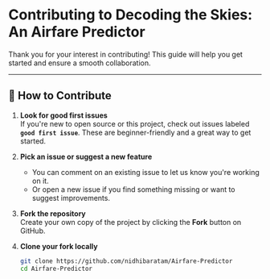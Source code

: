 # Contributing to Decoding the Skies: An Airfare Predictor

Thank you for your interest in contributing! This guide will help you get started and ensure a smooth collaboration.

---

## 🙌 How to Contribute

1. **Look for good first issues**  
   If you're new to open source or this project, check out issues labeled **`good first issue`**. These are beginner-friendly and a great way to get started.

2. **Pick an issue or suggest a new feature**  
   - You can comment on an existing issue to let us know you're working on it.  
   - Or open a new issue if you find something missing or want to suggest improvements.

3. **Fork the repository**  
   Create your own copy of the project by clicking the **Fork** button on GitHub.

4. **Clone your fork locally**  
   ```bash
   git clone https://github.com/nidhibaratam/Airfare-Predictor
   cd Airfare-Predictor
